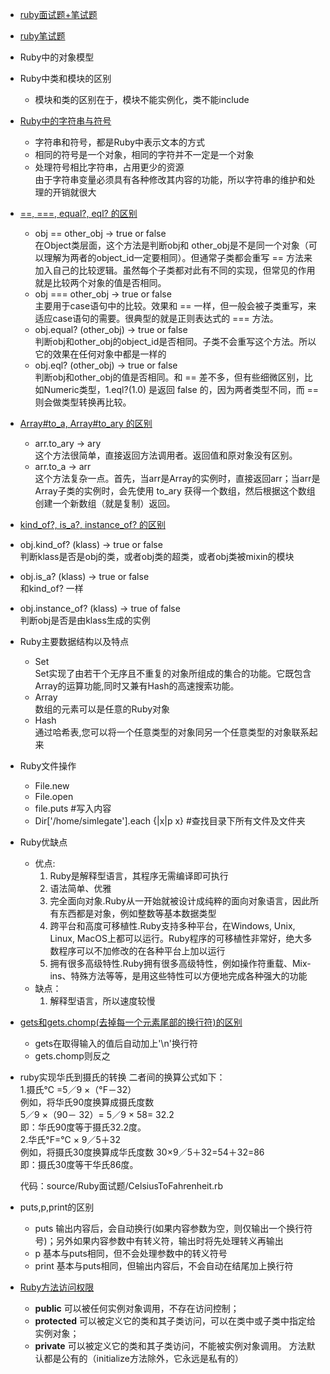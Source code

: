 * [ruby面试题+笔试题](http://www.mianwww.com/html/category/it-interview/ruby)
* [ruby笔试题](http://www.jobui.com/mianshiti/it/ruby/?n=1)
* Ruby中的对象模型
* Ruby中类和模块的区别
  * 模块和类的区别在于，模块不能实例化，类不能include

* [Ruby中的字符串与符号](http://blog.csdn.net/besfanfei/article/details/7966987)
  * 字符串和符号，都是Ruby中表示文本的方式
  * 相同的符号是一个对象，相同的字符并不一定是一个对象
  * 处理符号相比字符串，占用更少的资源  
    由于字符串变量必须具有各种修改其内容的功能，所以字符串的维护和处理的开销就很大

* [==, ===, equal?, eql? 的区别](http://darkbaby123.iteye.com/blog/604678)
  * obj == other_obj  ->  true or false  
  在Object类层面，这个方法是判断obj和 other_obj是不是同一个对象（可以理解为两者的object_id一定要相同）。但通常子类都会重写 == 方法来加入自己的比较逻辑。虽然每个子类都对此有不同的实现，但常见的作用就是比较两个对象的值是否相同。
  * obj === other_obj  ->  true or false  
  主要用于case语句中的比较。效果和 == 一样，但一般会被子类重写，来适应case语句的需要。很典型的就是正则表达式的 === 方法。
  * obj.equal? (other_obj)  ->  true or false  
  判断obj和other_obj的object_id是否相同。子类不会重写这个方法。所以它的效果在任何对象中都是一样的
  * obj.eql? (other_obj)  ->  true or false   
  判断obj和other_obj的值是否相同。和 == 差不多，但有些细微区别，比如Numeric类型，1.eql?(1.0) 是返回 false 的，因为两者类型不同，而 == 则会做类型转换再比较。

* [Array#to_a, Array#to_ary 的区别](http://darkbaby123.iteye.com/blog/604678)
  * arr.to_ary   ->  ary  
  这个方法很简单，直接返回方法调用者。返回值和原对象没有区别。
  * arr.to_a   ->  arr  
  这个方法复杂一点。首先，当arr是Array的实例时，直接返回arr；当arr是Array子类的实例时，会先使用 to_ary 获得一个数组，然后根据这个数组创建一个新数组（就是复制）返回。

* [kind_of?, is_a?, instance_of? 的区别](http://darkbaby123.iteye.com/blog/604678)
 * obj.kind_of? (klass)  ->  true or false  
 判断klass是否是obj的类，或者obj类的超类，或者obj类被mixin的模块
 * obj.is_a? (klass)  ->  true or false  
 和kind_of? 一样
 * obj.instance_of? (klass)  ->  true of false  
 判断obj是否是由klass生成的实例

* Ruby主要数据结构以及特点
  * Set  
  Set实现了由若干个无序且不重复的对象所组成的集合的功能。它既包含Array的运算功能,同时又兼有Hash的高速搜索功能。
  * Array  
  数组的元素可以是任意的Ruby对象
  * Hash  
  通过哈希表,您可以将一个任意类型的对象同另一个任意类型的对象联系起来

* Ruby文件操作
  * File.new
  * File.open
  * file.puts #写入内容
  * Dir['/home/simlegate'].each {|x|p x}  #查找目录下所有文件及文件夹

* Ruby优缺点  
  * 优点:
    1. Ruby是解释型语言，其程序无需编译即可执行  
    2. 语法简单、优雅  
    3. 完全面向对象.Ruby从一开始就被设计成纯粹的面向对象语言，因此所有东西都是对象，例如整数等基本数据类型  
    4. 跨平台和高度可移植性.Ruby支持多种平台，在Windows, Unix, Linux, MacOS上都可以运行。Ruby程序的可移植性非常好，绝大多数程序可以不加修改的在各种平台上加以运行
    5. 拥有很多高级特性.Ruby拥有很多高级特性，例如操作符重载、Mix-ins、特殊方法等等，是用这些特性可以方便地完成各种强大的功能
  * 缺点：
    1. 解释型语言，所以速度较慢

* [gets和gets.chomp(去掉每一个元素尾部的换行符)的区别](http://chita.blog.51cto.com/2536781/717737)
  * gets在取得输入的值后自动加上'\n'换行符
  * gets.chomp则反之

* ruby实现华氏到摄氏的转换
  二者间的换算公式如下：  
  1.摄氏℃ =5／9 ×（°F－32）  
  例如，将华氏90度换算成摄氏度数  
  5／9 ×（90－ 32）= 5／9 × 58= 32.2  
  即：华氏90度等于摄氏32.2度。  
  2.华氏°F=℃ × 9／5＋32  
  例如，将摄氏30度换算成华氏度数 
  30×9／5＋32=54＋32=86  
  即：摄氏30度等干华氏86度。  

  代码：source/Ruby面试题/CelsiusToFahrenheit.rb

* puts,p,print的区别
  * puts 输出内容后，会自动换行(如果内容参数为空，则仅输出一个换行符号)；另外如果内容参数中有转义符，输出时将先处理转义再输出
  * p 基本与puts相同，但不会处理参数中的转义符号
  * print 基本与puts相同，但输出内容后，不会自动在结尾加上换行符

* [Ruby方法访问权限](http://blog.csdn.net/magneto7/article/details/9150445)
  * **public**       可以被任何实例对象调用，不存在访问控制；
  * **protected**    可以被定义它的类和其子类访问，可以在类中或子类中指定给实例对象；
  * **private**      可以被定义它的类和其子类访问，不能被实例对象调用。
  方法默认都是公有的（initialize方法除外，它永远是私有的）
